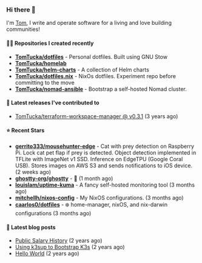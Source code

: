 ### Hi there 👋

I'm [Tom](https://tomwithers.dev), I write and operate software for a living and love building communities! 

#### 👨‍💻 Repositories I created recently
- **[TomTucka/dotfiles](https://github.com/TomTucka/dotfiles)** - Personal dotfiles. Built using  GNU Stow
- **[TomTucka/homelab](https://github.com/TomTucka/homelab)**
- **[TomTucka/helm-charts](https://github.com/TomTucka/helm-charts)** - A collection of Helm charts
- **[TomTucka/dotfiles.nix](https://github.com/TomTucka/dotfiles.nix)** - NixOs dotfiles. Experiment repo before committing to the move
- **[TomTucka/nomad-ansible](https://github.com/TomTucka/nomad-ansible)** - Bootstrap a self-hosted Nomad cluster.

#### 🚀 Latest releases I've contributed to


- [TomTucka/terraform-workspace-manager @ v0.3.1](https://github.com/TomTucka/terraform-workspace-manager/releases/tag/v0.3.1) (3 years ago)

#### ⭐ Recent Stars


- **[gerrito333/mousehunter-edge](https://github.com/gerrito333/mousehunter-edge)** - Cat with prey detection on Raspberry Pi. Lock cat pet flap if prey is detected. Object detection implemented in TFLite with ImageNet v1 SSD. Inference on EdgeTPU (Google Coral USB). Stores images on AWS S3 and sends notifications to iOS device. (2 weeks ago)
- **[ghostty-org/ghostty](https://github.com/ghostty-org/ghostty)** - 👻 (1 month ago)
- **[louislam/uptime-kuma](https://github.com/louislam/uptime-kuma)** - A fancy self-hosted monitoring tool (3 months ago)
- **[mitchellh/nixos-config](https://github.com/mitchellh/nixos-config)** - My NixOS configurations. (3 months ago)
- **[caarlos0/dotfiles](https://github.com/caarlos0/dotfiles)** - ❄️ home-manager, nixOS, and nix-darwin configurations (3 months ago)

#### 📄 Latest blog posts
- [Public Salary History](https://tomwithers.dev/posts/public-salary-history/) (2 years ago)
- [Using k3sup to Bootstrap K3s](https://tomwithers.dev/posts/k3s-bootstrap/) (2 years ago)
- [Hello World](https://tomwithers.dev/posts/hello-world/) (2 years ago)
